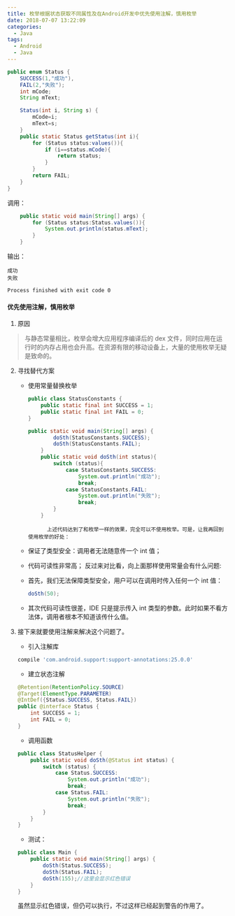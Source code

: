 ```yaml
---
title: 枚举根据状态获取不同属性及在Android开发中优先使用注解，慎用枚举
date: 2018-07-07 13:22:09
categories:
  - Java
tags:
  - Android
  - Java
---
```



```java
public enum Status {
    SUCCESS(1,"成功"),
    FAIL(2,"失败");
    int mCode;
    String mText;

    Status(int i, String s) {
        mCode=i;
        mText=s;
    }
    public static Status getStatus(int i){
        for (Status status:values()){
            if (i==status.mCode){
                return status;
            }
        }
        return FAIL;
    }
}
```

调用：

```java
    public static void main(String[] args) {
        for (Status status:Status.values()){
            System.out.println(status.mText);
        }
    }
```

输出：

```shell
成功
失败

Process finished with exit code 0
```
#### 优先使用注解，慎用枚举

1. 原因

> 与静态常量相比，枚举会增大应用程序编译后的 dex 文件，同时应用在运行时的内存占用也会升高。在资源有限的移动设备上，大量的使用枚举无疑是致命的。

2. 寻找替代方案

   * 使用常量替换枚举

     ```java
     public class StatusConstants {
         public static final int SUCCESS = 1;
         public static final int FAIL = 0;
     }
     ```
     ```java
     public static void main(String[] args) {
             doSth(StatusConstants.SUCCESS);
             doSth(StatusConstants.FAIL);
         }
         public static void doSth(int status){
             switch (status){
                 case StatusConstants.SUCCESS:
                     System.out.println("成功");
                     break;
                 case StatusConstants.FAIL:
                     System.out.println("失败");
                     break;
             }
         }
     ```

               上述代码达到了和枚举一样的效果，完全可以不使用枚举。可是，让我再回到使用枚举的好处：

   * 保证了类型安全：调用者无法随意传一个 int 值；

   * 代码可读性非常高；
          反过来对比看，向上面那样使用常量会有什么问题:

   * 首先，我们无法保障类型安全，用户可以在调用时传入任何一个 int 值：

     ```java
     doSth(50);
     ```

   * 其次代码可读性很差，IDE 只是提示传入 int 类型的参数。此时如果不看方法体，调用者根本不知道该传什么值。

3. 接下来就要使用注解来解决这个问题了。

   * 引入注解库

   ```groovy
   compile 'com.android.support:support-annotations:25.0.0'
   ```

   * 建立状态注解

   ```java
   @Retention(RetentionPolicy.SOURCE)
   @Target(ElementType.PARAMETER)
   @IntDef({Status.SUCCESS, Status.FAIL})
   public @interface Status {
       int SUCCESS = 1;
       int FAIL = 0;
   }
   ```

   * 调用函数

   ```java
   public class StatusHelper {
       public static void doSth(@Status int status) {
           switch (status) {
               case Status.SUCCESS:
                   System.out.println("成功");
                   break;
               case Status.FAIL:
                   System.out.println("失败");
                   break;
           }
       }
   }
   ```

   * 测试：

   ```java
   public class Main {
       public static void main(String[] args) {
           doSth(Status.SUCCESS);
           doSth(Status.FAIL);
           doSth(155);//这里会显示红色错误
       }
   }
   ```

   虽然显示红色错误，但仍可以执行，不过这样已经起到警告的作用了。